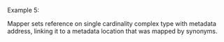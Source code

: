 Example 5:

Mapper sets reference on single cardinality complex type with metadata address, linking it to a metadata location that
was mapped by synonyms.